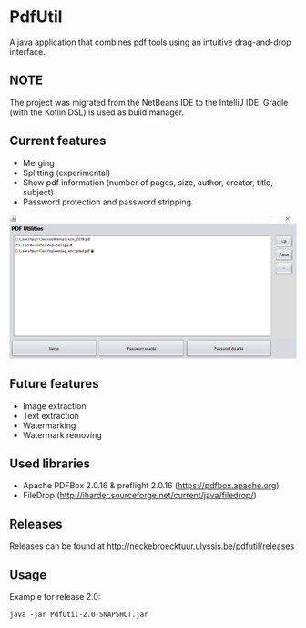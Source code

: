 # PdfUtil
A java application that combines pdf tools using an intuitive drag-and-drop interface.

## NOTE
The project was migrated from the NetBeans IDE to the IntelliJ IDE.
Gradle (with the Kotlin DSL) is used as build manager.

## Current features
 - Merging
 - Splitting (experimental)
 - Show pdf information (number of pages, size, author, creator, title, subject)
 - Password protection and password stripping

![](pdf_util.png)

## Future features
- Image extraction
- Text extraction
- Watermarking
- Watermark removing

## Used libraries
- Apache PDFBox 2.0.16 & preflight 2.0.16 (https://pdfbox.apache.org)
- FileDrop (http://iharder.sourceforge.net/current/java/filedrop/)


## Releases
Releases can be found at http://neckebroecktuur.ulyssis.be/pdfutil/releases

## Usage
Example for release 2.0:
```
java -jar PdfUtil-2.0-SNAPSHOT.jar
```
